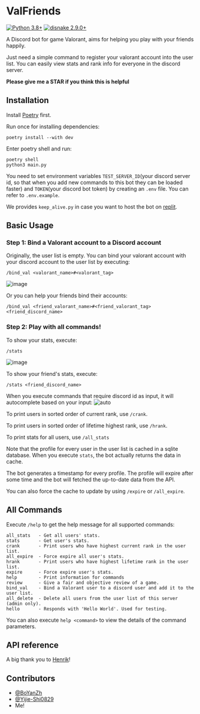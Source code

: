 # ValFriends
[![Python 3.8+](https://img.shields.io/badge/python-3.8+-blue.svg?style=for-the-badge)](#)
[![disnake 2.9.0+](https://img.shields.io/badge/disnake-2.9.0+-blue.svg?style=for-the-badge)](#)

A Discord bot for game Valorant, aims for helping you play with your friends happily.

Just need a simple command to register your valorant account into the user list. You can easily view stats and rank info for everyone in the discord server.

**Please give me a STAR if you think this is helpful**

## Installation

Install [Poetry](https://python-poetry.org/) first.

Run once for installing dependencies:
```
poetry install --with dev
```

Enter poetry shell and run:
```
poetry shell
python3 main.py
```

You need to set environment variables `TEST_SERVER_ID`(your discord server id, so that when you add new commands to this bot they can be loaded faster) and `TOKEN`(your discord bot token) by creating an `.env` file. You can refer to `.env.example`.

We provides `keep_alive.py` in case you want to host the bot on [replit](https://replit.com/~).

## Basic Usage

### Step 1: Bind a Valorant account to a Discord account
Originally, the user list is empty. You can bind your valorant account with your discord account to the user list by executing:
```
/bind_val <valorant_name>#<valorant_tag>
```
![image](https://github.com/epigone707/ValFriends/assets/62321106/5b40c82d-7b3c-4aee-bbd0-0f3409ebfea9)

Or you can help your friends bind their accounts:
```
/bind_val <friend_valorant_name>#<friend_valorant_tag> <friend_discord_name>
```

### Step 2: Play with all commands!
To show your stats, execute:
```
/stats
```
![image](https://github.com/epigone707/ValFriends/assets/62321106/2e83303d-9be5-4d7c-b46f-7c8b61a7096f)

To show your friend's stats, execute:
```
/stats <friend_discord_name>
```


When you execute commands that require discord id as input, it will autocomplete based on your input:
![auto](https://github.com/epigone707/ValFriends/assets/62321106/3ffbddc7-6312-45bf-8dbd-568d2a7e36ce)



To print users in sorted order of current rank, use `/crank`.

To print users in sorted order of lifetime highest rank, use `/hrank`.

To print stats for all users, use `/all_stats`

Note that the profile for every user in the user list is cached in a sqlite database. When you execute `stats`, the bot actually returns the data in cache.

The bot generates a timestamp for every profile. The profile will expire after some time and the bot will fetched the up-to-date data from the API.

You can also force the cache to update by using `/expire` or `/all_expire`.





## All Commands
Execute `/help` to get the help message for all supported commands:
```
all_stats   - Get all users' stats.
stats       - Get user's stats.
crank       - Print users who have highest current rank in the user list.
all_expire  - Force expire all user's stats.
hrank       - Print users who have highest lifetime rank in the user list.
expire      - Force expire user's stats.
help        - Print information for commands
review      - Give a fair and objective review of a game.
bind_val    - Bind a Valorant user to a discord user and add it to the user list.
all_delete  - Delete all users from the user list of this server (admin only).
hello       - Responds with 'Hello World'. Used for testing.
```
You can also execute `help <command>` to view the details of the command parameters.


## API reference
A big thank you to [Henrik](https://github.com/Henrik-3/unofficial-valorant-api)!

## Contributors
- [@BoYanZh](https://github.com/BoYanZh)
- [@Yijie-Shi0829](https://github.com/Yijie-Shi0829)
- Me!
